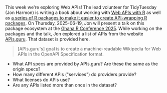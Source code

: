 This week we're exploring Web APIs! 
The lead volunteer for TidyTuesday (Jon Harmon) is writing a book about working with [Web APIs with R](https://dslc.io/wapir) as well as [a series of R packages to make it easier to create API-wrapping R packages](https://beekeeper.api2r.org/).
On Thursday, 2025-06-19, Jon will present a talk on this package ecosystem at the [Ghana R Conference 2025](https://ghana-rusers.org/ghana-r-conference-2025/).
While working on the packages and the talk, Jon explored a list of APIs from the website [APIs.guru](https://apis.guru).
That dataset is provided here.

> [APIs.guru's] goal is to create a machine-readable Wikipedia for Web APIs in the OpenAPI Specification format.

- What API specs are provided by APIs.guru? Are these the same as the origin specs?
- How many different APIs ("services") do providers provide?
- What licenses do APIs use?
- Are any APIs listed more than once in the dataset?
